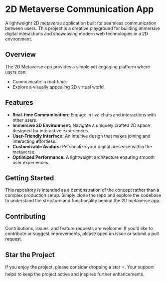 # 2D Metaverse Communication App

A lightweight 2D metaverse application built for seamless communication between users. This project is a creative playground for building immersive digital interactions and showcasing modern web technologies in a 2D environment.

## Overview

The 2D Metaverse app provides a simple yet engaging platform where users can:
- Communicate in real-time.
- Explore a visually appealing 2D virtual world.

## Features

- **Real-time Communication:** Engage in live chats and interactions with other users.
- **Immersive 2D Environment:** Navigate a uniquely crafted 2D space designed for interactive experiences.
- **User-Friendly Interface:** An intuitive design that makes joining and interacting effortless.
- **Customizable Avatars:** Personalize your digital presence within the metaverse.
- **Optimized Performance:** A lightweight architecture ensuring smooth user experiences.

## Getting Started

This repository is intended as a demonstration of the concept rather than a complex production setup. Simply clone the repo and explore the codebase to understand the structure and functionality behind the 2D metaverse app.

## Contributing

Contributions, issues, and feature requests are welcome! If you'd like to contribute or suggest improvements, please open an issue or submit a pull request.

## Star the Project

If you enjoy the project, please consider dropping a star ⭐. Your support helps to keep the project active and inspires further enhancements.

